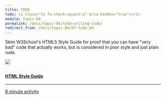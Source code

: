 ```yaml
---
title: TODO
todo: <i class="fa fa-check-square-o" aria-hidden="true"></i>
module: topic-04
permalink: /docs/topic-04/todo-writing-code/
redirect_from: /docs/topic-04/57-todo.md
---
```

Skim W3School's HTML5 Style Guide for proof that you can have "very bad" code that actually works, but is considered in poor style and just plain _rude._

<div class="row text-center">
  <div class="col-lg-4">
      <div class="bs-component">
        <div class="list-group">
            <a href="https://www.w3schools.com/html/html5_syntax.asp" target="_blank" class="list-group-item">
              <img src="../img/hw-icon-w3schools.png" style="max-height: 100px; margin: auto; margin-bottom: 10px;" />
                <h4 class="list-group-item-heading">HTML Style Guide</h4>
                <hr>
                <p class="list-group-item-text"><i class="fa fa-clock-o" aria-hidden="true"></i> 8 minute activity</p>
            </a>
        </div>
      </div>
  </div>
</div>
